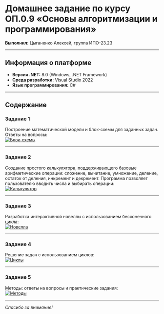 # Домашнее задание по курсу ОП.0.9 «Основы алгоритмизации и программирования»

**Выполнил:** Цыганенко Алексей, группа ИПО-23.23

---

## Информация о платформе

- **Версия .NET:** 8.0 (Windows, .NET Framework)
- **Среда разработки:** Visual Studio 2022
- **Язык программирования:** C#

---

## Содержание

### Задание 1  
Построение математической модели и блок-схемы для заданных задач. Ответы на вопросы:  
[![Блок-схемы](https://img.shields.io/badge/📐_Блок--схемы-3F51B5?style=for-the-badge&logo=diagram-project&logoColor=white)](https://github.com/Zz1pik/tasks/blob/main/%D0%91%D0%BB%D0%BE%D0%BA-%D1%81%D1%85%D0%B5%D0%BC%D1%8B.docx)

---

### Задание 2  
Создание простого калькулятора, поддерживающего базовые арифметические операции: сложение, вычитание, умножение, деление, остаток от деления, инкремент и декремент. Программа позволяет пользователю вводить числа и выбирать операции:  
[![Калькулятор](https://img.shields.io/badge/📝_Калькулятор-673AB7?style=for-the-badge&logo=book&logoColor=white)](https://github.com/Zz1pik/tasks/tree/main/%D0%9A%D0%B0%D0%BB%D1%8C%D0%BA%D1%83%D0%BB%D1%8F%D1%82%D0%BE%D1%80)

---

### Задание 3  
Разработка интерактивной новеллы с использованием бесконечного цикла:  
[![Новелла](https://img.shields.io/badge/📖_Текстовая_новелла-E91E63?style=for-the-badge&logo=bookstack&logoColor=white)](https://github.com/Zz1pik/tasks/tree/main/%D0%9D%D0%BE%D0%B2%D0%B5%D0%BB%D0%BB%D0%B0)

---

### Задание 4  
Решение задач с использованием циклов:  
[![Циклы](https://img.shields.io/badge/🔄_Циклы-FF5722?style=for-the-badge&logo=loop&logoColor=white)](https://github.com/Zz1pik/tasks/tree/main/%D0%A6%D0%B8%D0%BA%D0%BB%D1%8B)

---

### Задание 5
Методы: ответы на вопросы и практические задания:  
[![Методы](https://img.shields.io/badge/📚_Методы-607D8B?style=for-the-badge&logo=book&logoColor=white)](https://github.com/Zz1pik/tasks/tree/main/%D0%94%D0%97%20%D0%94%D0%97%20%D0%94%D0%97)

---

*Спасибо за внимание!*
